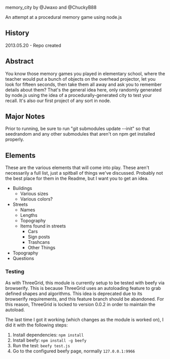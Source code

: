 memory_city by @Jwaxo and @ChuckyB88

An attempt at a procedural memory game using node.js

## History

2013.05.20 - Repo created

## Abstract

You know those memory games you played in elementary school, where the teacher
would put a bunch of objects on the overhead projector, let you look for fifteen
seconds, then take them all away and ask you to remember details about them?
That's the general idea here, only randomly generated by node.js using the idea
of a procedurally-generated city to test your recall. It's also our first project
of any sort in node.

## Major Notes

Prior to running, be sure to run "git submodules update --init" so that seedrandom
and any other submodules that aren't on npm get installed properly.

## Elements

These are the various elements that will come into play. These aren't necessarily
a full list, just a spitball of things we've discussed. Probably not the best
place for them in the Readme, but I want you to get an idea.

* Buildings
    + Various sizes
    + Various colors?
* Streets
    + Names
    + Lengths
    + Topography
    + Items found in streets
        - Cars
        - Sign posts
        - Trashcans
        - Other Things
* Topography
* Questions

### Testing

As with ThreeGrid, this module is currently setup to be tested with beefy via browserify.
This is because ThreeGrid uses an autoloading feature to grab defined shapes and algorithms.
This idea is deprecated due to its browserify requirements, and this feature branch
should be abandoned. For this reason, ThreeGrid is locked to version 0.0.2 in order
to maintain the autoload.

The last time I got it working (which changes as the module is worked on), I did it with the following steps:

1) Install dependencies: `npm install`
2) Install beefy: `npm install -g beefy`
3) Run the test: `beefy test.js`
4) Go to the configured beefy page, normally `127.0.0.1:9966`
